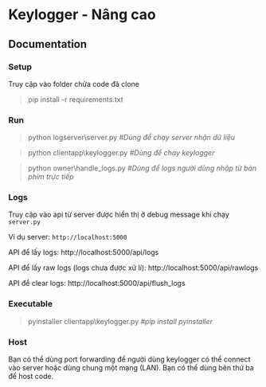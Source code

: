 # Keylogger - Nâng cao

## Documentation
### Setup
> 

Truy cập vào folder chứa code đã clone
> pip install -r requirements.txt

### Run
> python logserver\server.py 
_#Dùng để chạy server nhận dữ liệu_

> python clientapp\keylogger.py
_#Dùng để chạy keylogger_

> python owner\handle_logs.py
_#Dùng để logs người dùng nhập từ bàn phím trực tiếp_

### Logs
Truy cập vào api từ server được hiển thị ở debug message khi chạy `server.py`

Ví dụ server: `http://localhost:5000`

API để lấy logs: http://localhost:5000/api/logs

API để lấy raw logs (logs chưa được xử lí): http://localhost:5000/api/rawlogs

API để clear logs: http://localhost:5000/api/flush_logs

### Executable
> pyinstaller clientapp\keylogger.py
_#pip install pyinstaller_

### Host
Bạn có thể dùng port forwarding để người dùng keylogger có thể connect vào server hoặc dùng chung một mạng (LAN). Bạn có thể dùng bên thứ ba để host code.
